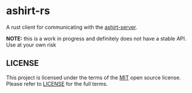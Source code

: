 # ashirt-rs

A rust client for communicating with the [ashirt-server](https://www.github.com/theparanoids/ashirt-server).

**NOTE:** this is a work in progress and definitely does not have a stable API. Use at your own risk

## LICENSE

This project is licensed under the terms of the [MIT](LICENSE) open source license. Please refer to [LICENSE](LICENSE) for the full terms.